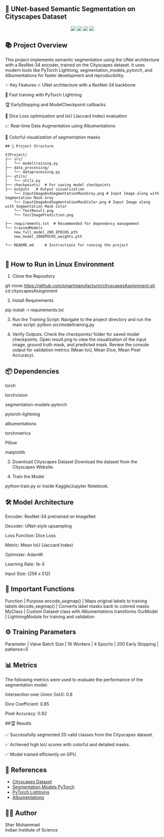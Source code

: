 ## 🧠 UNet-based Semantic Segmentation on Cityscapes Dataset
<div align="center">
    <img src="https://img.shields.io/badge/PyTorch-1.13%2B-red" />
    <img src="https://img.shields.io/badge/PyTorchLightning-2.0-blue" />
    <img src="https://img.shields.io/badge/Albumentations-Transforms-success" /> 
    <img src="https://img.shields.io/badge/Cityscapes-Dataset-orange" /> 
</div>

## 📚 Project Overview

This project implements semantic segmentation using the UNet architecture with a ResNet-34 encoder, trained on the Cityscapes dataset.
It uses modern tools like PyTorch Lightning, segmentation_models_pytorch, and Albumentations for faster development and reproducibility.

✨ Key Features
🔥 UNet architecture with a ResNet-34 backbone

🚀 Fast training with PyTorch Lightning

🏆 EarlyStopping and ModelCheckpoint callbacks

🎯 Dice Loss optimization and IoU (Jaccard Index) evaluation

📈 Real-time Data Augmentation using Albumentations

🎨 Colorful visualization of segmentation masks

```
## 📂 Project Structure

VJProject/
├── src/
│   └── modeltraining.py
├── data_processing/
│   └── dataprocessing.py
├── utils/
│   └── utils.py
├── checkpoints/  # For saving model checkpoints
├── outputs   # Output visualization
    └── InputImageAndSegmentationMaskGrey.png # Input Image along with Segmentation Mask Grey
    └── InputImageAndSegmentationMaskColor.png # Input Image along with Segmentation Mask Color
    └── TestResult.png
    └── TestImagePrediction.png
    
├── requirements.txt  # Recommended for dependency management
└── trainedModels
    new_full_model_200_EPOCHS.pth
    new_model_200EPOCHS_weights.pth
    
└── README.md     # Instructions for running the project            


```
## 🚀 How to Run in Linux Environment

1. Clone the Repository

git clone https://github.com/smartmanufacturin/cityscapesAssignment.git
cd cityscapesAssignment


2. Install Requirements

pip install -r requirements.txt

3. Run the Training Script:
Navigate to the project directory and run the main script:
python src/modeltraining.py

4. Verify Outputs:
Check the checkpoints/ folder for saved model checkpoints.
Open result.png to view the visualization of the input image, ground truth mask, and predicted mask.
Review the console output for validation metrics (Mean IoU, Mean Dice, Mean Pixel Accuracy).

## 📦 Dependencies

torch

torchvision

segmentation-models-pytorch

pytorch-lightning

albumentations

torchmetrics

Pillow

matplotlib

3. Download Cityscapes Dataset
Download the dataset from the Cityscapes Website.


4. Train the Model

python train.py
or inside Kaggle/Jupyter Notebook.

## 🛠️ Model Architecture
Encoder: ResNet-34 pretrained on ImageNet

Decoder: UNet-style upsampling

Loss Function: Dice Loss

Metric: Mean IoU (Jaccard Index)

Optimizer: AdamW

Learning Rate: 1e-3

Input Size: (256 x 512)

## 🧩 Important Functions

Function                     | Purpose
encode_segmap()              | Maps original labels to training labels
decode_segmap()              | Converts label masks back to colored masks
MyClass                      | Custom Dataset class with Albumentations transforms
OurModel                     | LightningModule for training and validation


## ⚙️ Training Parameters

Parameter         | Value
Batch Size        | 16
Workers           | 4
Epochs            | 200
Early Stopping    | patience=5



## 📊 Metrics
The following metrics were used to evaluate the performance of the segmentation model:

Intersection over Union (IoU): 0.8

Dice Coefficient: 0.85

Pixel Accuracy: 0.92


##🏆 Results

✅ Successfully segmented 20 valid classes from the Cityscapes dataset.

✅ Achieved high IoU scores with colorful and detailed masks.

✅ Model trained efficiently on GPU.


## 📑 References

- [Cityscapes Dataset](https://www.cityscapes-dataset.com/)
- [Segmentation Models PyTorch](https://github.com/qubvel/segmentation_models.pytorch)
- [PyTorch Lightning](https://lightning.ai/docs/pytorch/stable/)
- [Albumentations](https://albumentations.ai/)



## 🧑‍💻 Author

Sher Muhammad  
Indian Institute of Science



